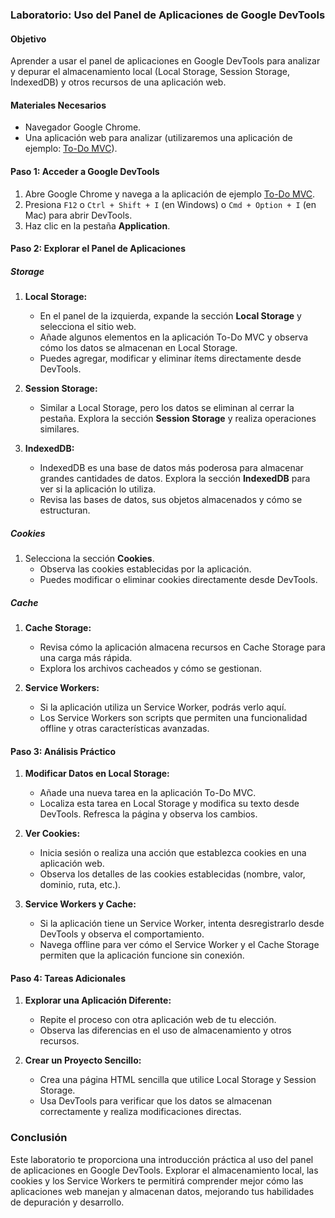 ### Laboratorio: Uso del Panel de Aplicaciones de Google DevTools

#### Objetivo
Aprender a usar el panel de aplicaciones en Google DevTools para analizar y depurar el almacenamiento local (Local Storage, Session Storage, IndexedDB) y otros recursos de una aplicación web.

#### Materiales Necesarios
- Navegador Google Chrome.
- Una aplicación web para analizar (utilizaremos una aplicación de ejemplo: [To-Do MVC](https://todomvc.com/examples/react/dist/)).

#### Paso 1: Acceder a Google DevTools
1. Abre Google Chrome y navega a la aplicación de ejemplo [To-Do MVC](https://todomvc.com/examples/react/dist/).
2. Presiona `F12` o `Ctrl + Shift + I` (en Windows) o `Cmd + Option + I` (en Mac) para abrir DevTools.
3. Haz clic en la pestaña **Application**.

#### Paso 2: Explorar el Panel de Aplicaciones

##### Storage
1. **Local Storage:**
   - En el panel de la izquierda, expande la sección **Local Storage** y selecciona el sitio web.
   - Añade algunos elementos en la aplicación To-Do MVC y observa cómo los datos se almacenan en Local Storage.
   - Puedes agregar, modificar y eliminar ítems directamente desde DevTools.

2. **Session Storage:**
   - Similar a Local Storage, pero los datos se eliminan al cerrar la pestaña. Explora la sección **Session Storage** y realiza operaciones similares.

3. **IndexedDB:**
   - IndexedDB es una base de datos más poderosa para almacenar grandes cantidades de datos. Explora la sección **IndexedDB** para ver si la aplicación lo utiliza.
   - Revisa las bases de datos, sus objetos almacenados y cómo se estructuran.

##### Cookies
1. Selecciona la sección **Cookies**.
   - Observa las cookies establecidas por la aplicación.
   - Puedes modificar o eliminar cookies directamente desde DevTools.

##### Cache
1. **Cache Storage:**
   - Revisa cómo la aplicación almacena recursos en Cache Storage para una carga más rápida.
   - Explora los archivos cacheados y cómo se gestionan.

2. **Service Workers:**
   - Si la aplicación utiliza un Service Worker, podrás verlo aquí.
   - Los Service Workers son scripts que permiten una funcionalidad offline y otras características avanzadas.

#### Paso 3: Análisis Práctico

1. **Modificar Datos en Local Storage:**
   - Añade una nueva tarea en la aplicación To-Do MVC.
   - Localiza esta tarea en Local Storage y modifica su texto desde DevTools. Refresca la página y observa los cambios.

2. **Ver Cookies:**
   - Inicia sesión o realiza una acción que establezca cookies en una aplicación web.
   - Observa los detalles de las cookies establecidas (nombre, valor, dominio, ruta, etc.).

3. **Service Workers y Cache:**
   - Si la aplicación tiene un Service Worker, intenta desregistrarlo desde DevTools y observa el comportamiento.
   - Navega offline para ver cómo el Service Worker y el Cache Storage permiten que la aplicación funcione sin conexión.

#### Paso 4: Tareas Adicionales
1. **Explorar una Aplicación Diferente:**
   - Repite el proceso con otra aplicación web de tu elección.
   - Observa las diferencias en el uso de almacenamiento y otros recursos.

2. **Crear un Proyecto Sencillo:**
   - Crea una página HTML sencilla que utilice Local Storage y Session Storage.
   - Usa DevTools para verificar que los datos se almacenan correctamente y realiza modificaciones directas.

### Conclusión
Este laboratorio te proporciona una introducción práctica al uso del panel de aplicaciones en Google DevTools. Explorar el almacenamiento local, las cookies y los Service Workers te permitirá comprender mejor cómo las aplicaciones web manejan y almacenan datos, mejorando tus habilidades de depuración y desarrollo.